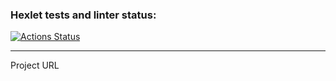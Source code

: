 ### Hexlet tests and linter status:
[![Actions Status](https://github.com/MityaDementiy/layout-designer-project-lvl1/workflows/hexlet-check/badge.svg)](https://github.com/MityaDementiy/layout-designer-project-lvl1/actions)

___

Project URL
